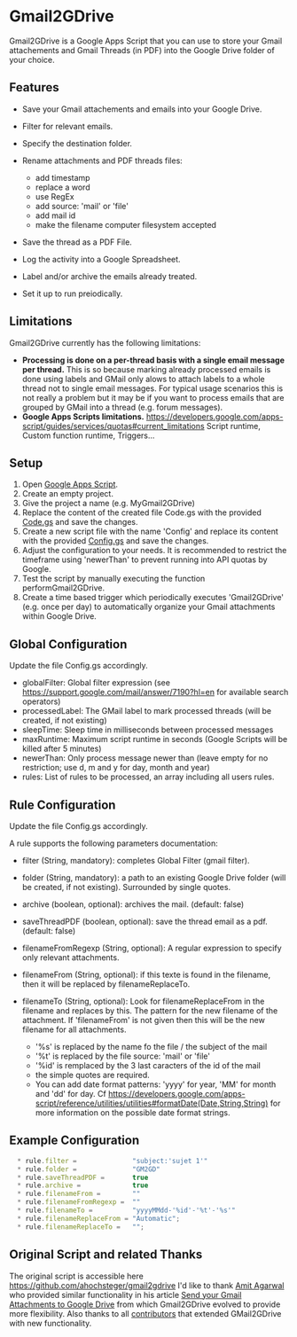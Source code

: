 Gmail2GDrive
============

Gmail2GDrive is a Google Apps Script that you can use to store your Gmail attachements and Gmail Threads (in PDF) into the Google Drive folder of your choice.


Features
--------

* Save your Gmail attachements and emails into your Google Drive.
* Filter for relevant emails.
* Specify the destination folder.
* Rename attachments and PDF threads files:
   * add timestamp
   * replace a word
   * use RegEx
   * add source: 'mail' or 'file'
   * add mail id
   * make the filename computer filesystem accepted
* Save the thread as a PDF File.
* Log the activity into a Google Spreadsheet.
* Label and/or archive the emails already treated.

* Set it up to run preiodically.

Limitations
-----------

Gmail2GDrive currently has the following limitations:

* **Processing is done on a per-thread basis with a single email message per thread.** This is so because marking already processed emails is done using labels and GMail only alows to attach labels to a whole thread not to single email messages. For typical usage scenarios this is not really a problem but it may be if you want to process emails that are grouped by GMail into a thread (e.g. forum messages).
* **Google Apps Scripts limitations.** https://developers.google.com/apps-script/guides/services/quotas#current_limitations Script runtime, Custom function runtime, Triggers...


Setup
-----

1. Open [Google Apps Script](https://script.google.com/).
2. Create an empty project.
3. Give the project a name (e.g. MyGmail2GDrive)
4. Replace the content of the created file Code.gs with the provided [Code.gs](https://github.com/ahochsteger/gmail2gdrive/blob/master/Code.gs) and save the changes.
5. Create a new script file with the name 'Config' and replace its content with the provided [Config.gs](https://github.com/ahochsteger/gmail2gdrive/blob/master/Config.gs) and save the changes.
6. Adjust the configuration to your needs. It is recommended to restrict the timeframe using 'newerThan' to prevent running into API quotas by Google.
7. Test the script by manually executing the function performGmail2GDrive.
8. Create a time based trigger which periodically executes 'Gmail2GDrive' (e.g. once per day) to automatically organize your Gmail attachments within Google Drive.

Global Configuration
--------------------
Update the file Config.gs accordingly.

* globalFilter: Global filter expression (see <https://support.google.com/mail/answer/7190?hl=en> for available search operators)
* processedLabel: The GMail label to mark processed threads (will be created, if not existing)
* sleepTime: Sleep time in milliseconds between processed messages
* maxRuntime: Maximum script runtime in seconds (Google Scripts will be killed after 5 minutes)
* newerThan: Only process message newer than (leave empty for no restriction; use d, m and y for day, month and year)
* rules: List of rules to be processed, an array including all users rules.

Rule Configuration
------------------
Update the file Config.gs accordingly.

A rule supports the following parameters documentation:

* filter (String, mandatory): completes Global Filter (gmail filter).
* folder (String, mandatory): a path to an existing Google Drive folder (will be created, if not existing). Surrounded by single quotes.
* archive (boolean, optional): archives the mail. (default: false)
* saveThreadPDF (boolean, optional): save the thread email as a pdf. (default: false)

* filenameFromRegexp (String, optional): A regular expression to specify only relevant attachments. 
* filenameFrom (String, optional): if this texte is found in the filename, then it will be replaced by filenameReplaceTo.
* filenameTo (String, optional): Look for filenameReplaceFrom in the filename and replaces by this. The pattern for the new filename of the attachment. If 'filenameFrom' is not given then this will be the new filename for all attachments. 
  * '%s' is replaced by the name fo the file / the subject of the mail
  * '%t' is replaced by the file source: 'mail' or 'file'
  * '%id' is remplaced by the 3 last caracters of the id of the mail
  * the simple quotes are required.
  * You can add date format patterns: 'yyyy' for year, 'MM' for month and 'dd' for day. Cf <https://developers.google.com/apps-script/reference/utilities/utilities#formatDate(Date,String,String)> for more information on the possible date format strings.

Example Configuration
---------------------

```javascript
  * rule.filter =              "subject:'sujet 1'"
  * rule.folder =              "GM2GD"
  * rule.saveThreadPDF =       true
  * rule.archive =             true
  * rule.filenameFrom =        ""
  * rule.filenameFromRegexp =  ""
  * rule.filenameTo =          "yyyyMMdd-'%id'-'%t'-'%s'"
  * rule.filenameReplaceFrom = "Automatic";
  * rule.filenameReplaceTo =   "";
```

Original Script and related Thanks
----------------------------------

The original script is accessible here https://github.com/ahochsteger/gmail2gdrive
I'd like to thank [Amit Agarwal](http://www.labnol.org/about/) who provided similar functionality in his article [Send your Gmail Attachments to Google Drive](http://www.labnol.org/internet/send-gmail-to-google-drive/21236/) from which Gmail2GDrive evolved to provide more flexibility.
Also thanks to all [contributors](https://github.com/ahochsteger/gmail2gdrive/graphs/contributors) that extended GMail2GDrive with new functionality.
